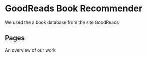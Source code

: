 # GoodReads Book Recommender
We used the a book database from the site GoodReads 

## Pages
An overview of our work
### 
